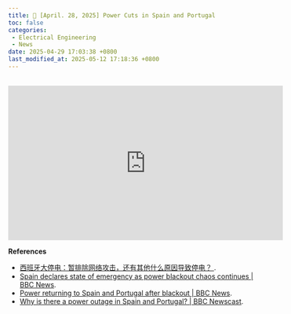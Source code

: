```yaml
---
title: 📰 [April. 28, 2025] Power Cuts in Spain and Portugal
toc: false
categories:
 - Electrical Engineering
 - News
date: 2025-04-29 17:03:38 +0800
last_modified_at: 2025-05-12 17:18:36 +0800
---
```


<br>

<iframe class="iframe--video" width="560" height="315" src="https://www.youtube.com/embed/t8RPRcZMtJw?si=6bI-55QDn7gOfkxR" title="YouTube video player" frameborder="0" allow="accelerometer; autoplay; clipboard-write; encrypted-media; gyroscope; picture-in-picture; web-share" referrerpolicy="strict-origin-when-cross-origin" allowfullscreen></iframe>

<br>

**References**

- [西班牙大停电：暂排除网络攻击，还有其他什么原因导致停电？ ](https://www.bbc.com/zhongwen/articles/cx2yvljyxw3o/trad).
- [Spain declares state of emergency as power blackout chaos continues \| BBC News](https://www.youtube.com/watch?v=rXKP72NdxwA).
- [Power returning to Spain and Portugal after blackout \| BBC News](https://www.youtube.com/watch?v=7kfOcK14e_k).
- [Why is there a power outage in Spain and Portugal? \| BBC Newscast](https://www.youtube.com/watch?v=h_DkaC_RNfY).